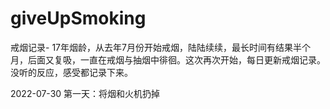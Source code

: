 # giveUpSmoking

戒烟记录-
17年烟龄，从去年7月份开始戒烟，陆陆续续，最长时间有结果半个月，后面又复吸，一直在戒烟与抽烟中徘徊。这次再次开始，每日更新戒烟记录。没听的反应，感受都记录下来。

2022-07-30
第一天：将烟和火机扔掉
